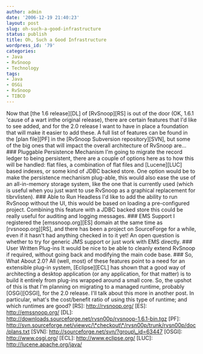 ```yaml
---
author: admin
date: '2006-12-19 21:40:23'
layout: post
slug: oh-such-a-good-infrastructure
status: publish
title: Oh, Such a Good Infrastructure
wordpress_id: '79'
categories:
- Java
- RvSnoop
- Technology
tags:
- Java
- OSGi
- RvSnoop
- TIBCO
---
```


Now that [the 1.6 release][DL] of [RvSnoop][RS] is out of the door (OK,
1.6.1 'cause of a wart inthe original release), there are certain
features that I'd like to see added, and for the 2.0 release I want to
have in place a foundation that will make it easier to add these. A full
list of features can be found in the [plan file][PF] in the [RvSnoop
Subversion repository][SVN], but some of the big ones that will impact
the overall architecture of RvSnoop are... \#\#\# Pluggable Persistence
Mechanism I'm going to migrate the record ledger to being persistent,
there are a couple of options here as to how this will be handled: flat
files, a combination of flat files and [Lucene][LUC] based indexes, or
some kind of JDBC backed store. One option would be to make the
persistence mechanism plug-able, this would also ease the use of an
all-in-memory storage system, like the one that is currently used (which
is useful when you just want to use RvSnoop as a graphical replacement
for tibrvlisten). \#\#\# Able to Run Headless I'd like to add the
ability to run RvSnoop without the UI, this would be based on loading a
pre-configured project. Combining this feature with a JDBC backed store
this could be really useful for auditing and logging messages. \#\#\#
EMS Support I registered the [emssnoop.org][ES] domain at the same time
as [rvsnoop.org][RS], and there has been a project on SourceForge for a
while, even if it hasn't had anything checked in to it yet! An open
question is whether to try for generic JMS support or just work with EMS
directly. \#\#\# User Written Plug-ins It would be nice to be able to
cleanly extend RvSnoop if required, without going back and modifying the
main code base. \#\#\# So, What About 2.0? All (well, most) of these
features point to a need for an extensible plug-in system,
[Eclipse][ECL] has shown that a good way of architecting a desktop
application (or any application, for that matter) is to build it
entirely from plug-ins wrapped around a small core. So, the upshot of
this is that I'm planning on migrating to a managed runtime, probably
[OSGi][OSGI], for the 2.0 release. I'll talk about this more in another
post. In particular, what's the cost/benefit ratio of using this type of
runtime; and which runtimes are good? [RS]: http://rvsnoop.org/ [ES]:
http://emssnoop.org/ [DL]:
http://downloads.sourceforge.net/rvsn00p/rvsnoop-1.6.1-bin.tgz [PF]:
http://svn.sourceforge.net/viewvc/\*checkout\*/rvsn00p/trunk/rvsn00p/doc/plans.txt
[SVN]: http://sourceforge.net/svn/?group\_id=63447 [OSGI]:
http://www.osgi.org/ [ECL]: http://www.eclipse.org/ [LUC]:
http://lucene.apache.org/java/
